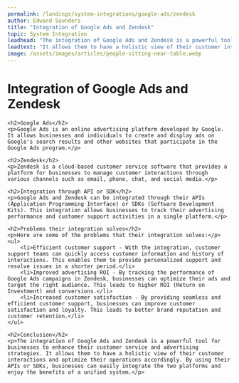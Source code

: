 ```yaml
---
permalink: /landings/system-integrations/google-ads/zendesk
author: Edward Saunders
title: "Integration of Google Ads and Zendesk"
topic: System Integration
leadhead: "The integration of Google Ads and Zendesk is a powerful tool for businesses to enhance their customer service and advertising strategies"
leadtext: "It allows them to have a holistic view of their customer interactions and optimize their operations accordingly. By using their APIs or SDKs, businesses can easily integrate the two platforms and enjoy the benefits of a unified system."
image: /assets/images/articles/people-sitting-near-table.webp
---
```

<div class="arttext">	<h1>Integration of Google Ads and Zendesk</h1>
	
	<h2>Google Ads</h2>
	<p>Google Ads is an online advertising platform developed by Google. It allows businesses and individuals to create and display ads on Google's search results and other websites that participate in the Google Ads program.</p>
	
	<h2>Zendesk</h2>
	<p>Zendesk is a cloud-based customer service software that provides a platform for businesses to manage customer interactions through various channels such as email, phone, chat, and social media.</p>
	
	<h2>Integration through API or SDK</h2>
	<p>Google Ads and Zendesk can be integrated through their APIs (Application Programming Interface) or SDKs (Software Development Kits). This integration allows businesses to track their advertising performance and customer support activities in a single platform.</p>
	
	<h2>Problems their integration solves</h2>
	<p>Here are some of the problems that their integration solves:</p>
	<ul>
		<li>Efficient customer support - With the integration, customer support teams can quickly access customer information and history of interactions. This enables them to provide personalized support and resolve issues in a shorter period.</li>
		<li>Improved advertising ROI - By tracking the performance of Google Ads campaigns in Zendesk, businesses can optimize their ads and target the right audience. This leads to higher ROI (Return on Investment) and conversions.</li>
		<li>Increased customer satisfaction - By providing seamless and efficient customer support, businesses can improve customer satisfaction and loyalty. This leads to better brand reputation and customer retention.</li>
	</ul>
	
	<h2>Conclusion</h2>
	<p>The integration of Google Ads and Zendesk is a powerful tool for businesses to enhance their customer service and advertising strategies. It allows them to have a holistic view of their customer interactions and optimize their operations accordingly. By using their APIs or SDKs, businesses can easily integrate the two platforms and enjoy the benefits of a unified system.</p>
	
</div>